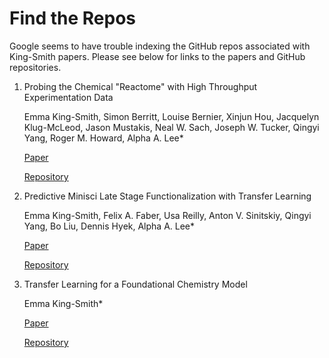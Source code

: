 # Find the Repos
Google seems to have trouble indexing the GitHub repos associated with King-Smith papers. Please see below for links to the papers and GitHub repositories.

1. Probing the Chemical "Reactome" with High Throughput Experimentation Data

   Emma King-Smith, Simon Berritt, Louise Bernier, Xinjun Hou, Jacquelyn Klug-McLeod, Jason Mustakis, Neal W. Sach, Joseph W. Tucker, Qingyi Yang, Roger M. Howard, Alpha A. Lee*

   [Paper](https://chemrxiv.org/engage/chemrxiv/article-details/64f74524dd1a73847f3e76e8)
   
   [Repository](https://github.com/emmaking-smith/HiTEA)

2. Predictive Minisci Late Stage Functionalization with Transfer Learning

   Emma King-Smith, Felix A. Faber, Usa Reilly, Anton V. Sinitskiy, Qingyi Yang, Bo Liu, Dennis Hyek, Alpha A. Lee* 
   
   [Paper](https://chemrxiv.org/engage/chemrxiv/article-details/64f7471679853bbd78275e41)

   [Repository](https://github.com/emmaking-smith/SET_LSF_CODE)

3. Transfer Learning for a Foundational Chemistry Model

   Emma King-Smith*

   [Paper](https://chemrxiv.org/engage/chemrxiv/article-details/6501ed1a99918fe537e49e59)

   [Repository](https://github.com/emmaking-smith/Modular_Latent_Space)
